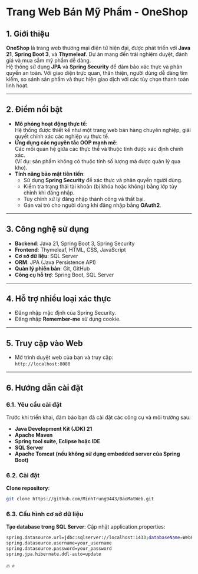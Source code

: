 # Trang Web Bán Mỹ Phẩm - OneShop

## 1. Giới thiệu
**OneShop** là trang web thương mại điện tử hiện đại, được phát triển với **Java 21**, **Spring Boot 3**, và **Thymeleaf**. Dự án mang đến trải nghiệm duyệt, đánh giá và mua sắm mỹ phẩm dễ dàng.  
Hệ thống sử dụng **JPA** và **Spring Security** để đảm bảo xác thực và phân quyền an toàn. Với giao diện trực quan, thân thiện, người dùng dễ dàng tìm kiếm, so sánh sản phẩm và thực hiện giao dịch với các tùy chọn thanh toán linh hoạt.

---

## 2. Điểm nổi bật
- **Mô phỏng hoạt động thực tế**:  
  Hệ thống được thiết kế như một trang web bán hàng chuyên nghiệp, giải quyết chính xác các nghiệp vụ thực tế.  
- **Ứng dụng các nguyên tắc OOP mạnh mẽ**:  
  Các mối quan hệ giữa các thực thể và thuộc tính được xác định chính xác.  
  (Ví dụ: sản phẩm không có thuộc tính số lượng mà được quản lý qua kho).  
- **Tính năng bảo mật tiên tiến**:
  - Sử dụng **Spring Security** để xác thực và phân quyền người dùng.
  - Kiểm tra trạng thái tài khoản (bị khóa hoặc không) bằng lớp tùy chỉnh khi đăng nhập.
  - Tùy chỉnh xử lý đăng nhập thành công và thất bại.
  - Gán vai trò cho người dùng khi đăng nhập bằng **OAuth2**.

---

## 3. Công nghệ sử dụng
- **Backend**: Java 21, Spring Boot 3, Spring Security
- **Frontend**: Thymeleaf, HTML, CSS, JavaScript
- **Cơ sở dữ liệu**: SQL Server
- **ORM**: JPA (Java Persistence API)
- **Quản lý phiên bản**: Git, GitHub
- **Công cụ hỗ trợ**: Spring Boot, SQL Server

---

## 4. Hỗ trợ nhiều loại xác thực
- Đăng nhập mặc định của Spring Security.
- Đăng nhập **Remember-me** sử dụng cookie.

---

## 5. Truy cập vào Web
- Mở trình duyệt web của bạn và truy cập:  
  `http://localhost:8080`

---

## 6. Hướng dẫn cài đặt
### 6.1. Yêu cầu cài đặt
Trước khi triển khai, đảm bảo bạn đã cài đặt các công cụ và môi trường sau:
- **Java Development Kit (JDK) 21**
- **Apache Maven**
- **Spring tool suite, Eclipse hoặc IDE**
- **SQL Server**
- **Apache Tomcat (nếu không sử dụng embedded server của Spring Boot)**


### 6.2. Cài đặt
**Clone repository**:  
   ```bash
   git clone https://github.com/MinhTrung9443/BaoMatWeb.git
   ```
### 6.3. Cấu hình cơ sở dữ liệu
**Tạo database trong SQL Server**:
 Cập nhật application.properties:
 ```bash
spring.datasource.url=jdbc:sqlserver://localhost:1433;databaseName=WebProject
spring.datasource.username=your_username
spring.datasource.password=your_password
spring.jpa.hibernate.ddl-auto=update
 ```
🔥 ⭐



